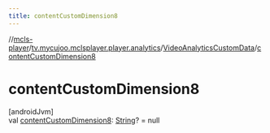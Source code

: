 ```yaml
---
title: contentCustomDimension8
---
```

//[mcls-player](../../../index.html)/[tv.mycujoo.mclsplayer.player.analytics](../index.html)/[VideoAnalyticsCustomData](index.html)/[contentCustomDimension8](content-custom-dimension8.html)



# contentCustomDimension8



[androidJvm]\
val [contentCustomDimension8](content-custom-dimension8.html): [String](https://kotlinlang.org/api/latest/jvm/stdlib/kotlin/-string/index.html)? = null




